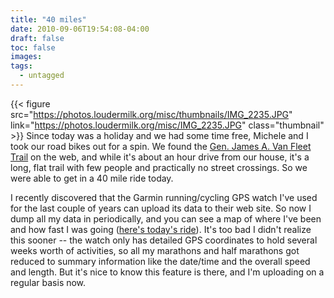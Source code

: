```yaml
---
title: "40 miles"
date: 2010-09-06T19:54:08-04:00
draft: false
toc: false
images:
tags:
  - untagged
---
```

{{< figure src="https://photos.loudermilk.org/misc/thumbnails/IMG_2235.JPG"
           link="https://photos.loudermilk.org/misc/IMG_2235.JPG" class="thumbnail" >}}
Since today was a holiday and we had some time free, Michele and I took our road bikes out for a spin. We found the [Gen. James A. Van Fleet Trail](http://www.dep.state.fl.us/gwt/guide/regions/eastcentral/trails/general_james.htm) on the web, and while it's about an hour drive from our house, it's a long, flat trail with few people and practically no street crossings. So we were able to get in a 40 mile ride today.

I recently discovered that the Garmin running/cycling GPS watch I've used for the last couple of years can upload its data to their web site. So now I dump all my data in periodically, and you can see a map of where I've been and how fast I was going ([here's today's ride](http://connect.garmin.com/activity/47873428)). It's too bad I didn't realize this sooner -- the watch only has detailed GPS coordinates to hold several weeks worth of activities, so all my marathons and half marathons got reduced to summary information like the date/time and the overall speed and length. But it's nice to know this feature is there, and I'm uploading on a regular basis now.

